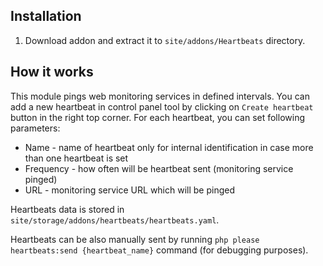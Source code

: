 ## Installation
1. Download addon and extract it to `site/addons/Heartbeats` directory.

## How it works
This module pings web monitoring services in defined intervals. You can add a new heartbeat in control panel tool by clicking 
on `Create heartbeat` button in the right top corner. For each heartbeat, you can set following parameters:
* Name - name of heartbeat only for internal identification in case more than one heartbeat is set
* Frequency - how often will be heartbeat sent (monitoring service pinged)
* URL - monitoring service URL which will be pinged

Heartbeats data is stored in `site/storage/addons/heartbeats/heartbeats.yaml`.

Heartbeats can be also manually sent by running `php please heartbeats:send {heartbeat_name}` command (for debugging purposes).